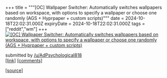 +++
title = """[OC] Wallpaper Switcher: Automatically switches wallpapers based on workspace, with options to specify a wallpaper or choose one randomly (AGS + Hyprpaper + custom scripts)"""
date = 2024-10-18T22:02:31.000Z
expiryDate = 2024-10-18T22:02:31.000Z
tags = ["reddit","wm"]
+++
[![[OC] Wallpaper Switcher: Automatically switches wallpapers based on workspace, with options to specify a wallpaper or choose one randomly (AGS + Hyprpaper + custom scripts)](https://a.thumbs.redditmedia.com/7ZgmIq5yeyjAeWPGHc67RH339DOjDtJh28sEqQnRDV8.jpg "[OC] Wallpaper Switcher: Automatically switches wallpapers based on workspace, with options to specify a wallpaper or choose one randomly (AGS + Hyprpaper + custom scripts)")](https://www.reddit.com/r/unixporn/comments/1g6txc1/oc_wallpaper_switcher_automatically_switches/)

submitted by [/u/AdPsychological818](https://www.reddit.com/user/AdPsychological818)  
[\[link\]](https://www.reddit.com/gallery/1g6txc1) [\[comments\]](https://www.reddit.com/r/unixporn/comments/1g6txc1/oc_wallpaper_switcher_automatically_switches/)

[[source]](https://www.reddit.com/r/unixporn/comments/1g6txc1/oc_wallpaper_switcher_automatically_switches/)
